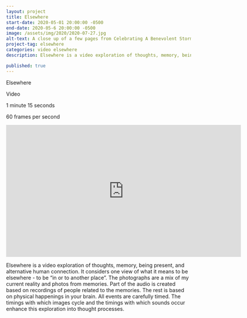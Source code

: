 ```yaml
---
layout: project
title: Elsewhere
start-date: 2020-05-01 20:00:00 -0500
end-date: 2020-05-6 20:00:00 -0500
image: /assets/img/2020/2020-07-27.jpg
alt-text: A close up of a few pages from Celebrating A Benevolent Storm, overlaid by transparent whirlpool
project-tag: elsewhere
categories: video elsewhere
description: Elsewhere is a video exploration of thoughts, memory, being present, and alternative human connection. It considers one view of what it means to be elsewhere - to be “in or to another place”. The photographs are a mix of my current reality and photos from memories. Part of the audio is created based on recordings of people related to the memories. The rest is based on physical happenings in your brain. All events are carefully timed. The timings with which images cycle and the timings with which sounds occur enhance this exploration into thought processes.

published: true
---
```

Elsewhere

Video

1 minute 15 seconds

60 frames per second

<iframe src="https://player.vimeo.com/video/414958176" width="640" height="360" frameborder="0" allow="autoplay; fullscreen" allowfullscreen></iframe>

Elsewhere is a video exploration of thoughts, memory, being present, and alternative human connection. It considers one view of what it means to be elsewhere - to be “in or to another place”. The photographs are a mix of my current reality and photos from memories. Part of the audio is created based on recordings of people related to the memories. The rest is based on physical happenings in your brain. All events are carefully timed. The timings with which images cycle and the timings with which sounds occur enhance this exploration into thought processes.
